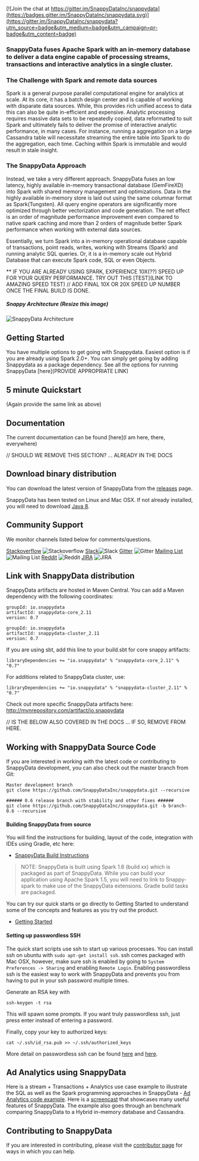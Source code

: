 
[![Join the chat at https://gitter.im/SnappyDataInc/snappydata](https://badges.gitter.im/SnappyDataInc/snappydata.svg)](https://gitter.im/SnappyDataInc/snappydata?utm_source=badge&utm_medium=badge&utm_campaign=pr-badge&utm_content=badge)

### SnappyData fuses Apache Spark with an in-memory database to deliver a data engine capable of processing streams, transactions and interactive analytics in a single cluster.

### The Challenge with Spark and remote data sources
Spark is a general purpose parallel computational engine for analytics at scale. At its core, it has a batch design center and is capable of working with disparate data sources. While, this provides rich unified access to data this can also be quite in-efficient and expensive. Analytic processing requires massive data sets to be repeatedly copied, data reformatted to suit Spark and ultimately fails to deliver the promise of interactive analytic performance, in many cases. For instance, running a aggregation on a large Cassandra table will necessitate streaming the entire table into Spark to do the aggregation, each time. Caching within Spark is immutable and would result in stale insight. 

### The SnappyData Approach
Instead, we take a very different approach. SnappyData fuses an low latency, highly available in-memory transactional database (GemFireXD) into Spark with shared memory management and optimizations. Data in the highly available in-memory store is laid out using the same columnar format as Spark(Tungsten). All query engine operators are significantly more optimized through better vectorization and code generation. The net effect is an order of magnitude performance improvement even compared to native spark caching and more than 2 orders of magnitude better Spark performance when working with external data sources. 

Essentially, we turn Spark into a in-memory operational database capable of transactions, point reads, writes, working with Streams (Spark) and running analytic SQL queries. Or, it is a in-memory scale out Hybrid Database that can execute Spark code, SQL or even Objects. 

** IF YOU ARE ALREADY USING SPARK, EXPERIENCE 10X(??) SPEED UP FOR YOUR QUERY PERFORMANCE. TRY OUT THIS [TEST](LINK TO AMAZING SPEED TEST)
// ADD FINAL 10X OR 20X SPEED UP NUMBER ONCE THE FINAL BUILD IS DONE.

##### Snappy Architecture (Resize this image)
![SnappyData Architecture](https://drive.google.com/uc?export=view&id=0B6s-Dkb7LKolaE1hS2V2SEF2NUE)

## Getting Started
You have multiple options to get going with Snappydata. Easiest option is if you are already using Spark 2.0+. You can simply get going by adding Snappydata as a package dependency. See all the options for running SnappyData [here](PROVIDE APPROPRIATE LINK)

## 5 minute Quickstart
(Again provide the same link as above)

## Documentation
The current documentation can be found [here](I am here, there, everywhere)

// SHOULD WE REMOVE THIS SECTION? ... ALREADY IN THE DOCS
## Download binary distribution
You can download the latest version of SnappyData from the [releases](https://github.com/SnappyDataInc/snappydata/releases) page. 

SnappyData has been tested on Linux and Mac OSX. If not already installed, you will need to download [Java 8](http://www.oracle.com/technetwork/java/javase/downloads/jdk8-downloads-2133151.html). 

## Community Support

We monitor channels listed below for comments/questions.

[Stackoverflow](http://stackoverflow.com/questions/tagged/snappydata) ![Stackoverflow](http://i.imgur.com/LPIdp12.png)    [Slack](http://snappydata-slackin.herokuapp.com/)![Slack](http://i.imgur.com/h3sc6GM.png)        [Gitter](https://gitter.im/SnappyDataInc/snappydata) ![Gitter](http://i.imgur.com/jNAJeOn.jpg)          [Mailing List](https://groups.google.com/forum/#!forum/snappydata-user) ![Mailing List](http://i.imgur.com/YomdH4s.png)             [Reddit](https://www.reddit.com/r/snappydata) ![Reddit](http://i.imgur.com/AB3cVtj.png)          [JIRA](https://jira.snappydata.io/projects/SNAP/issues) ![JIRA](http://i.imgur.com/E92zntA.png)

## Link with SnappyData distribution
SnappyData artifacts are hosted in Maven Central. You can add a Maven dependency with the following coordinates:
```
groupId: io.snappydata
artifactId: snappydata-core_2.11
version: 0.7

groupId: io.snappydata
artifactId: snappydata-cluster_2.11
version: 0.7
```

If you are using sbt, add this line to your build.sbt for core snappy artifacts:

`libraryDependencies += "io.snappydata" % "snappydata-core_2.11" % "0.7"`

For additions related to SnappyData cluster, use:

`libraryDependencies += "io.snappydata" % "snappydata-cluster_2.11" % "0.7"`

Check out more specific SnappyData artifacts here: http://mvnrepository.com/artifact/io.snappydata

// IS THE BELOW ALSO COVERED IN THE DOCS ... IF SO, REMOVE FROM HERE. 
## Working with SnappyData Source Code
If you are interested in working with the latest code or contributing to SnappyData development, you can also check out the master branch from Git:
```
Master development branch
git clone https://github.com/SnappyDataInc/snappydata.git --recursive

###### 0.6 release branch with stability and other fixes ######
git clone https://github.com/SnappyDataInc/snappydata.git -b branch-0.6 --recursive
```

#### Building SnappyData from source
You will find the instructions for building, layout of the code, integration with IDEs using Gradle, etc here:

* [SnappyData Build Instructions](docs/build-instructions.md)

>  NOTE:
> SnappyData is built using Spark 1.6 (build xx) which is packaged as part of SnappyData. While you can build your application using Apache Spark 1.5, you will need to link to Snappy-spark to make  use of the SnappyData extensions. Gradle build tasks are packaged.  

You can try our quick starts or go directly to Getting Started to understand some of the concepts and features as you try out the product. 

* [Getting Started](docs/GettingStarted.md)

#### Setting up passwordless SSH

The quick start scripts use ssh to start up various processes. You can install ssh on ubuntu with `sudo apt-get install ssh`. ssh comes packaged with Mac OSX, however, make sure ssh is enabled by going to `System Preferences -> Sharing` and enabling `Remote Login`. Enabling passwordless ssh is the easiest way to work with SnappyData and prevents you from having to put in your ssh password multiple times. 

Generate an RSA key with 

`ssh-keygen -t rsa`

This will spawn some prompts. If you want truly passwordless ssh, just press enter instead of entering a password.

Finally, copy your key to authorized keys:

`cat ~/.ssh/id_rsa.pub >> ~/.ssh/authorized_keys`

More detail on passwordless ssh can be found [here](https://www.digitalocean.com/community/tutorials/how-to-set-up-ssh-keys--2) and [here](http://stackoverflow.com/questions/7134535/setup-passphraseless-ssh-to-localhost-on-os-x).

## Ad Analytics using SnappyData
Here is a stream + Transactions + Analytics use case example to illustrate the SQL as well as the Spark programming approaches in SnappyData - [Ad Analytics code example](https://github.com/SnappyDataInc/snappy-poc). Here is a [screencast](https://www.youtube.com/watch?v=bXofwFtmHjE) that showcases many useful features of SnappyData.
The example also goes through an benchmark comparing SnappyData to a Hybrid in-memory database and Cassandra. 

## Contributing to SnappyData

If you are interested in contributing, please visit the [contributor page](http://www.snappydata.io/community/contributors) for ways in which you can help.

